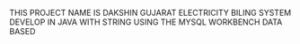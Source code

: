 THIS PROJECT NAME IS DAKSHIN GUJARAT ELECTRICITY BILING SYSTEM DEVELOP IN JAVA WITH STRING USING THE MYSQL WORKBENCH DATA BASED

